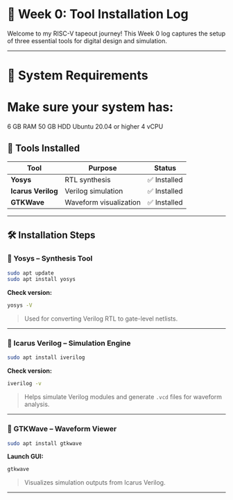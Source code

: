 # 📘 Week 0: Tool Installation Log

Welcome to my RISC-V tapeout journey! This Week 0 log captures the setup of three essential tools for digital design and simulation.

---
# 🧰 System Requirements
# Make sure your system has:
 6 GB RAM
 50 GB HDD
 Ubuntu 20.04 or higher
 4 vCPU

## 🧰 Tools Installed

| Tool            | Purpose                    | Status        |
|------------------|-----------------------------|----------------|
| **Yosys**         | RTL synthesis               | ✅ Installed    |
| **Icarus Verilog**| Verilog simulation          | ✅ Installed    |
| **GTKWave**       | Waveform visualization      | ✅ Installed    |

---

## 🛠️ Installation Steps

### 🔹 Yosys – Synthesis Tool
```bash
sudo apt update
sudo apt install yosys
```
**Check version:**
```bash
yosys -V
```
> Used for converting Verilog RTL to gate-level netlists.

---

### 🔹 Icarus Verilog – Simulation Engine
```bash
sudo apt install iverilog
```
**Check version:**
```bash
iverilog -v
```
> Helps simulate Verilog modules and generate `.vcd` files for waveform analysis.

---

### 🔹 GTKWave – Waveform Viewer
```bash
sudo apt install gtkwave
```
**Launch GUI:**
```bash
gtkwave
```
> Visualizes simulation outputs from Icarus Verilog.

---
